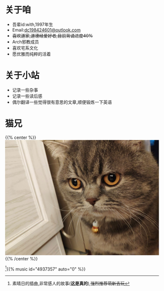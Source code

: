
# 关于咱

- 吾辈id:with,1997年生
- Email:dc198424601@outlook.com
- ~~喜欢道家,道德经爱好者,目前背诵进度40%~~
- Arch邪教成员
- 喜欢宅系文化
- 愿优雅而纯粹的活着

# 关于小站

- 记录一些杂事
- 记录一些读后感
- 偶尔翻译一些觉得很有意思的文章,顺便锻炼一下英语

# 猫兄

{{% center %}}
![ ](/img/my_cat.jpg)
{{% /center %}}

[^1]{{% music id="4937357" auto="0" %}}

[^1]:素晴日的插曲,非常感人的故事(**这是真的**),~~强烈推荐萌新去玩~~